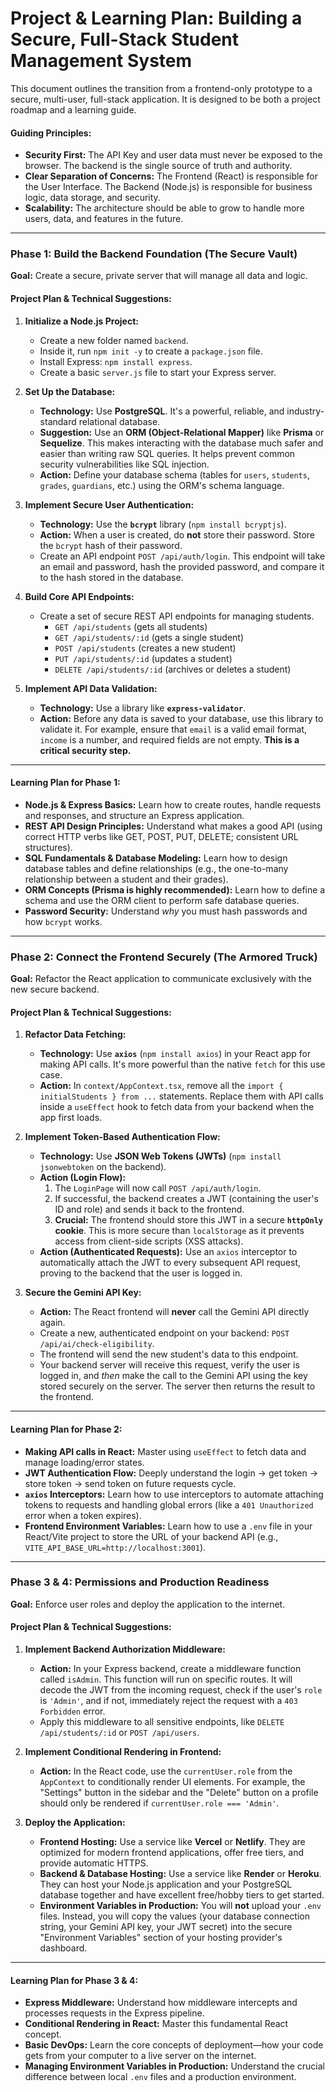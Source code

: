 # Project & Learning Plan: Building a Secure, Full-Stack Student Management System

This document outlines the transition from a frontend-only prototype to a secure, multi-user, full-stack application. It is designed to be both a project roadmap and a learning guide.

#### **Guiding Principles:**

*   **Security First:** The API Key and user data must never be exposed to the browser. The backend is the single source of truth and authority.
*   **Clear Separation of Concerns:** The Frontend (React) is responsible for the User Interface. The Backend (Node.js) is responsible for business logic, data storage, and security.
*   **Scalability:** The architecture should be able to grow to handle more users, data, and features in the future.

---

### **Phase 1: Build the Backend Foundation (The Secure Vault)**

**Goal:** Create a secure, private server that will manage all data and logic.

#### **Project Plan & Technical Suggestions:**

1.  **Initialize a Node.js Project:**
    *   Create a new folder named `backend`.
    *   Inside it, run `npm init -y` to create a `package.json` file.
    *   Install Express: `npm install express`.
    *   Create a basic `server.js` file to start your Express server.

2.  **Set Up the Database:**
    *   **Technology:** Use **PostgreSQL**. It's a powerful, reliable, and industry-standard relational database.
    *   **Suggestion:** Use an **ORM (Object-Relational Mapper)** like **Prisma** or **Sequelize**. This makes interacting with the database much safer and easier than writing raw SQL queries. It helps prevent common security vulnerabilities like SQL injection.
    *   **Action:** Define your database schema (tables for `users`, `students`, `grades`, `guardians`, etc.) using the ORM's schema language.

3.  **Implement Secure User Authentication:**
    *   **Technology:** Use the **`bcrypt`** library (`npm install bcryptjs`).
    *   **Action:** When a user is created, do **not** store their password. Store the `bcrypt` hash of their password.
    *   Create an API endpoint `POST /api/auth/login`. This endpoint will take an email and password, hash the provided password, and compare it to the hash stored in the database.

4.  **Build Core API Endpoints:**
    *   Create a set of secure REST API endpoints for managing students.
        *   `GET /api/students` (gets all students)
        *   `GET /api/students/:id` (gets a single student)
        *   `POST /api/students` (creates a new student)
        *   `PUT /api/students/:id` (updates a student)
        *   `DELETE /api/students/:id` (archives or deletes a student)

5.  **Implement API Data Validation:**
    *   **Technology:** Use a library like **`express-validator`**.
    *   **Action:** Before any data is saved to your database, use this library to validate it. For example, ensure that `email` is a valid email format, `income` is a number, and required fields are not empty. **This is a critical security step.**

---
#### **Learning Plan for Phase 1:**

*   **Node.js & Express Basics:** Learn how to create routes, handle requests and responses, and structure an Express application.
*   **REST API Design Principles:** Understand what makes a good API (using correct HTTP verbs like GET, POST, PUT, DELETE; consistent URL structures).
*   **SQL Fundamentals & Database Modeling:** Learn how to design database tables and define relationships (e.g., the one-to-many relationship between a student and their grades).
*   **ORM Concepts (Prisma is highly recommended):** Learn how to define a schema and use the ORM client to perform safe database queries.
*   **Password Security:** Understand *why* you must hash passwords and how `bcrypt` works.

---

### **Phase 2: Connect the Frontend Securely (The Armored Truck)**

**Goal:** Refactor the React application to communicate exclusively with the new secure backend.

#### **Project Plan & Technical Suggestions:**

1.  **Refactor Data Fetching:**
    *   **Technology:** Use **`axios`** (`npm install axios`) in your React app for making API calls. It's more powerful than the native `fetch` for this use case.
    *   **Action:** In `context/AppContext.tsx`, remove all the `import { initialStudents } from ...` statements. Replace them with API calls inside a `useEffect` hook to fetch data from your backend when the app first loads.

2.  **Implement Token-Based Authentication Flow:**
    *   **Technology:** Use **JSON Web Tokens (JWTs)** (`npm install jsonwebtoken` on the backend).
    *   **Action (Login Flow):**
        1.  The `LoginPage` will now call `POST /api/auth/login`.
        2.  If successful, the backend creates a JWT (containing the user's ID and role) and sends it back to the frontend.
        3.  **Crucial:** The frontend should store this JWT in a secure **`httpOnly` cookie**. This is more secure than `localStorage` as it prevents access from client-side scripts (XSS attacks).
    *   **Action (Authenticated Requests):** Use an `axios` interceptor to automatically attach the JWT to every subsequent API request, proving to the backend that the user is logged in.

3.  **Secure the Gemini API Key:**
    *   **Action:** The React frontend will **never** call the Gemini API directly again.
    *   Create a new, authenticated endpoint on your backend: `POST /api/ai/check-eligibility`.
    *   The frontend will send the new student's data to this endpoint.
    *   Your backend server will receive this request, verify the user is logged in, and *then* make the call to the Gemini API using the key stored securely on the server. The server then returns the result to the frontend.

---
#### **Learning Plan for Phase 2:**

*   **Making API calls in React:** Master using `useEffect` to fetch data and manage loading/error states.
*   **JWT Authentication Flow:** Deeply understand the login -> get token -> store token -> send token on future requests cycle.
*   **`axios` Interceptors:** Learn how to use interceptors to automate attaching tokens to requests and handling global errors (like a `401 Unauthorized` error when a token expires).
*   **Frontend Environment Variables:** Learn how to use a `.env` file in your React/Vite project to store the URL of your backend API (e.g., `VITE_API_BASE_URL=http://localhost:3001`).

---

### **Phase 3 & 4: Permissions and Production Readiness**

**Goal:** Enforce user roles and deploy the application to the internet.

#### **Project Plan & Technical Suggestions:**

1.  **Implement Backend Authorization Middleware:**
    *   **Action:** In your Express backend, create a middleware function called `isAdmin`. This function will run on specific routes. It will decode the JWT from the incoming request, check if the user's `role` is `'Admin'`, and if not, immediately reject the request with a `403 Forbidden` error.
    *   Apply this middleware to all sensitive endpoints, like `DELETE /api/students/:id` or `POST /api/users`.

2.  **Implement Conditional Rendering in Frontend:**
    *   **Action:** In the React code, use the `currentUser.role` from the `AppContext` to conditionally render UI elements. For example, the "Settings" button in the sidebar and the "Delete" button on a profile should only be rendered if `currentUser.role === 'Admin'`.

3.  **Deploy the Application:**
    *   **Frontend Hosting:** Use a service like **Vercel** or **Netlify**. They are optimized for modern frontend applications, offer free tiers, and provide automatic HTTPS.
    *   **Backend & Database Hosting:** Use a service like **Render** or **Heroku**. They can host your Node.js application and your PostgreSQL database together and have excellent free/hobby tiers to get started.
    *   **Environment Variables in Production:** You will **not** upload your `.env` files. Instead, you will copy the values (your database connection string, your Gemini API key, your JWT secret) into the secure "Environment Variables" section of your hosting provider's dashboard.

---
#### **Learning Plan for Phase 3 & 4:**

*   **Express Middleware:** Understand how middleware intercepts and processes requests in the Express pipeline.
*   **Conditional Rendering in React:** Master this fundamental React concept.
*   **Basic DevOps:** Learn the core concepts of deployment—how your code gets from your computer to a live server on the internet.
*   **Managing Environment Variables in Production:** Understand the crucial difference between local `.env` files and a production environment.